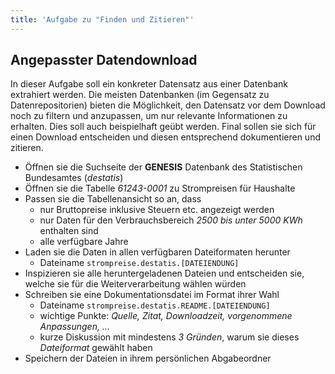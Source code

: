 ```yaml
---
title: 'Aufgabe zu "Finden und Zitieren"'
---
```



## Angepasster Datendownload

In dieser Aufgabe soll ein konkreter Datensatz aus einer Datenbank extrahiert werden.
Die meisten Datenbanken (im Gegensatz zu Datenrepositorien) bieten die Möglichkeit, den Datensatz vor dem Download noch zu filtern und anzupassen, um nur relevante Informationen zu erhalten.
Dies soll auch beispielhaft geübt werden.
Final sollen sie sich für einen Download entscheiden und diesen entsprechend dokumentieren und zitieren.

- Öffnen sie die Suchseite der **GENESIS** Datenbank des Statistischen Bundesamtes (*destatis*)
- Öffnen sie die Tabelle *61243-0001* zu Strompreisen für Haushalte
- Passen sie die Tabellenansicht so an, dass
  - nur Bruttopreise inklusive Steuern etc. angezeigt werden
  - nur Daten für den Verbrauchsbereich *2500 bis unter 5000 KWh* enthalten sind
  - alle verfügbare Jahre
- Laden sie die Daten in allen verfügbaren Dateiformaten herunter
  - Dateiname `strompreise.destatis.[DATEIENDUNG]`
- Inspizieren sie alle heruntergeladenen Dateien und entscheiden sie, welche sie für die Weiterverarbeitung wählen würden
- Schreiben sie eine Dokumentationsdatei im Format ihrer Wahl
  - Dateiname `strompreise.destatis.README.[DATEIENDUNG]`
  - wichtige Punkte: *Quelle, Zitat, Downloadzeit, vorgenommene Anpassungen, ...*
  - kurze Diskussion mit mindestens *3 Gründen*, warum sie dieses *Dateiformat* gewählt haben
- Speichern der Dateien in ihrem persönlichen Abgabeordner


